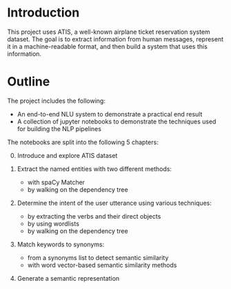 # Introduction
This project uses ATIS, a well-known airplane ticket reservation system dataset. The goal is to extract information from human messages, represent it in a machine-readable format, and then build a system that uses this information.

# Outline
The project includes the following:
- An end-to-end NLU system to demonstrate a practical end result
- A collection of jupyter notebooks to demonstrate the techniques used for building the NLP pipelines

The notebooks are split into the following 5 chapters:

0. Introduce and explore ATIS dataset

1. Extract the named entities with two different methods:
    - with spaCy Matcher
    - by walking on the dependency tree

2. Determine the intent of the user utterance using various techniques:
    - by extracting the verbs and their direct objects
    - by using wordlists
    - by walking on the dependency tree

3. Match keywords to synonyms:
    - from a synonyms list to detect semantic similarity
    - with word vector-based semantic similarity methods

4. Generate a semantic representation
